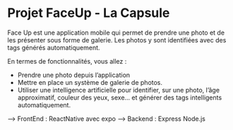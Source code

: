 # Projet FaceUp - La Capsule

Face Up est une application mobile qui permet de prendre une photo et de les présenter sous forme de galerie. Les photos y sont identifiées avec des tags générés automatiquement.


En termes de fonctionnalités, vous allez :

* Prendre une photo depuis l’application
* Mettre en place un système de galerie de photos.
* Utiliser une intelligence artificielle pour identifier, sur une photo, l’âge approximatif, couleur des yeux, sexe… et générer des tags intelligents automatiquement.


--> FrontEnd : ReactNative avec expo
--> Backend : Express Node.js


